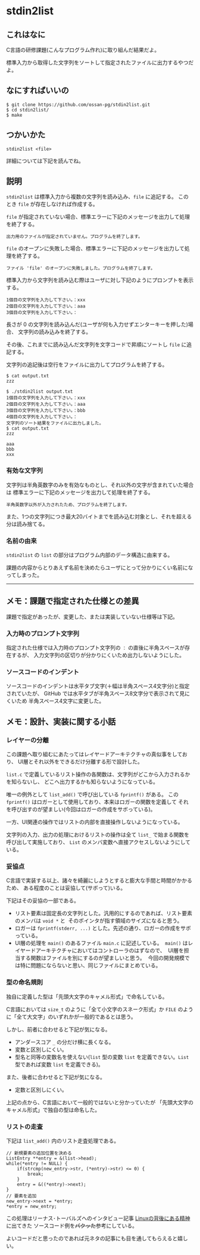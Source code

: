 # stdin2list

## これはなに

C言語の研修課題(こんなプログラム作れ)に取り組んだ結果だよ。

標準入力から取得した文字列をソートして指定されたファイルに出力するやつだよ。

## なにすればいいの

```
$ git clone https://github.com/ossan-pg/stdin2list.git
$ cd stdin2list/
$ make
```

## つかいかた

```
stdin2list <file>
```

詳細については下記を読んでね。

## 説明

`stdin2list` は標準入力から複数の文字列を読み込み、`file` に追記する。
このとき `file` が存在しなければ作成する。

`file` が指定されていない場合、標準エラーに下記のメッセージを出力して処理を終了する。

```
出力用のファイルが指定されていません。プログラムを終了します。
```

`file` のオープンに失敗した場合、標準エラーに下記のメッセージを出力して処理を終了する。

```
ファイル 'file' のオープンに失敗しました。プログラムを終了します。
```

標準入力から文字列を読み込む際はユーザに対し下記のようにプロンプトを表示する。
```
1個目の文字列を入力して下さい。：xxx
2個目の文字列を入力して下さい。：aaa
3個目の文字列を入力して下さい。：
```

長さが 0 の文字列を読み込んだ(ユーザが何も入力せずエンターキーを押した)場合、
文字列の読み込みを終了する。

その後、これまでに読み込んだ文字列を文字コードで昇順にソートし `file` に追記する。

文字列の追記後は空行をファイルに出力してプログラムを終了する。

```
$ cat output.txt
zzz

$ ./stdin2list output.txt
1個目の文字列を入力して下さい。：xxx
2個目の文字列を入力して下さい。：aaa
3個目の文字列を入力して下さい。：bbb
4個目の文字列を入力して下さい。：
文字列のソート結果をファイルに出力しました。
$ cat output.txt
zzz

aaa
bbb
xxx

```

### 有効な文字列

文字列は半角英数字のみを有効なものとし、それ以外の文字が含まれていた場合は
標準エラーに下記のメッセージを出力して処理を終了する。

```
半角英数字以外が入力されたため、プログラムを終了します。
```

また、1つの文字列につき最大20バイトまでを読み込む対象とし、それを超える分は読み捨てる。

### 名前の由来

`stdin2list` の `list` の部分はプログラム内部のデータ構造に由来する。

課題の内容からとりあえず名前を決めたらユーザにとって分かりにくい名前になってしまった。

---

## メモ：課題で指定された仕様との差異

課題で指定があったが、変更した、または実装していない仕様等は下記。

### 入力時のプロンプト文字列

指定された仕様では入力時のプロンプト文字列の `：` の直後に半角スペースが存在するが、
入力文字列の区切りが分かりにくいため出力しないようにした。

### ソースコードのインデント

ソースコードのインデントは水平タブ文字(＋幅は半角スペース4文字分)と指定されていたが、
GitHub では水平タブが半角スペース8文字分で表示されて見にくいため
半角スペース4文字に変更した。

## メモ：設計、実装に関する小話

### レイヤーの分離

この課題へ取り組むにあたってはレイヤードアーキテクチャの真似事をしており、
UI層とそれ以外をできるだけ分離する形で設計した。

`list.c` で定義しているリスト操作の各関数は、文字列がどこから入力されるかを知らないし、
どこへ出力するかも知らないようになっている。

唯一の例外として `list_add()` で呼び出している `fprintf()` がある。
この `fprintf()` はロガーとして使用しており、本来はロガーの関数を定義して
それを呼び出すのが望ましい(今回はロガーの作成をサボっている)。

一方、UI関連の操作ではリストの内部を直接操作しないようになっている。

文字列の入力、出力の処理におけるリストの操作は全て `list_` で始まる関数を呼び出して実施しており、
`List` のメンバ変数へ直接アクセスしないようにしている。

### 妥協点

C言語で実装する以上、諸々を綺麗にしようとすると膨大な手間と時間がかかるため、
ある程度のことは妥協して(サボって)いる。

下記はその妥協の一部である。

* リスト要素は固定長の文字列とした。汎用的にするのであれば、リスト要素のメンバは `void *` と
  そのポインタが指す領域のサイズになると思う。
* ロガーは `fprintf(stderr, ...)` とした。先述の通り、ロガーの作成をサボっている。
* UI層の処理を `main()` のあるファイル `main.c` に記述している。
  `main()` はレイヤードアーキテクチャにおいてはコントローラのはずなので、
  UI層を担当する関数はファイルを別にするのが望ましいと思う。
  今回の開発規模では特に問題にならないと思い、同じファイルにまとめている。

### 型の命名規則

独自に定義した型は「先頭大文字のキャメル形式」で命名している。

C言語においては `size_t` のように「全て小文字のスネーク形式」か
`FILE` のように「全て大文字」のいずれかが一般的であるとは思う。

しかし、前者に合わせると下記が気になる。
* アンダースコア `_` の分だけ横に長くなる。
* 変数と区別しにくい。
* 型名と同等の変数名を使えない(`list` 型の変数 `list` を定義できない。`List` 型であれば変数 `list` を定義できる)。

また、後者に合わせると下記が気になる。
* 定数と区別しにくい。

上記の点から、C言語において一般的ではないと分かっていたが
「先頭大文字のキャメル形式」で独自の型は命名した。

### リストの走査

下記は `list_add()` 内のリスト走査処理である。

```
// 新規要素の追加位置を決める
ListEntry **entry = &(list->head);
while(*entry != NULL) {
    if(strcmp(new_entry->str, (*entry)->str) <= 0) {
        break;
    }
    entry = &((*entry)->next);
}
// 要素を追加
new_entry->next = *entry;
*entry = new_entry;
```

この処理はリーナス･トーバルズへのインタビュー記事 [Linuxの背後にある精神](http://www.aoky.net/articles/linus_torvalds/the_mind_behind_linux.htm "Linuxの背後にある精神") に出てきた
ソースコード例を~~パクッた~~参考にしている。

よいコードだと思ったのであれば元ネタの記事にも目を通してもらえると嬉しい。
